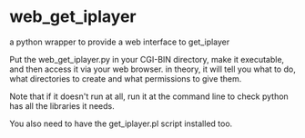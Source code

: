 # web_get_iplayer
a python wrapper to provide a web interface to get_iplayer 

Put the web_get_iplayer.py in your CGI-BIN directory, make it executable, and then access it via your web browser.
in theory, it will tell you what to do, what directories to create and what permissions to give them.

Note that if it doesn't run at all, run it at the command line to check python has all the libraries it needs.

You also need to have the get_iplayer.pl script installed too.

